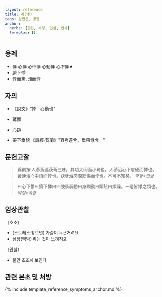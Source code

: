 ```yaml
---
layout: reference
title: 계(悸)
tags: 상한론, 병증
anchor:
  herbs: [황련, 복령, 인삼, 반하]
  formulas: []
---
```



## 용례

* 悸 心悸 心中悸 心動悸 心下悸★
* 臍下悸
* 悸而驚, 煩而悸

## 자의

* 《說文》"悸：心動也"

* 驚懼
* 心跳
* 帶下垂貌 《詩經·芄蘭》"容兮遂兮、垂帶悸兮。"

## 문헌고찰

> 爲則按 人蔘黃連茯苓三味。其功大同而小異也。人蔘治心下痞硬而悸也。黃連治心中煩而悸也。茯苓治肉瞤筋惕而悸也。不可不知矣。 _약징>인삼_

> 曰心下悸曰臍下悸曰四肢聶聶動曰身瞤動曰頭眩曰煩躁。一是皆悸之類也。_약징>복령_



## 임상관찰

〔호소〕

* (스트레스 받으면) 가슴이 두근거려요
* 심장(맥박) 뛰는 것이 느껴져요

〔관찰〕

* 불안 초조해 보인다



## 관련 본초 및 처방


{% include template_reference_symptoms_anchor.md %}
